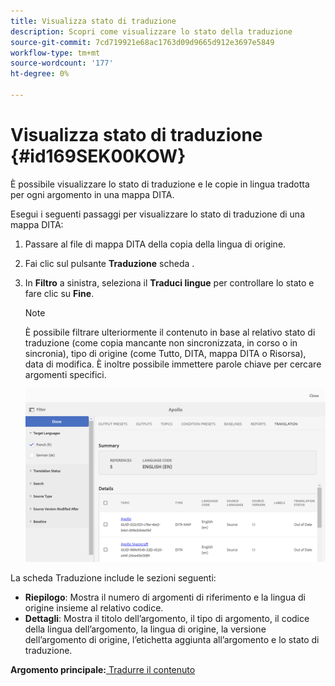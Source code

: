 ```yaml
---
title: Visualizza stato di traduzione
description: Scopri come visualizzare lo stato della traduzione
source-git-commit: 7cd719921e68ac1763d09d9665d912e3697e5849
workflow-type: tm+mt
source-wordcount: '177'
ht-degree: 0%

---
```



# Visualizza stato di traduzione {#id169SEK00KOW}

È possibile visualizzare lo stato di traduzione e le copie in lingua tradotta per ogni argomento in una mappa DITA.

Esegui i seguenti passaggi per visualizzare lo stato di traduzione di una mappa DITA:

1. Passare al file di mappa DITA della copia della lingua di origine.
1. Fai clic sul pulsante **Traduzione** scheda .
1. In **Filtro** a sinistra, seleziona il **Traduci lingue** per controllare lo stato e fare clic su **Fine**.

   >[!NOTE]
   >
   > È possibile filtrare ulteriormente il contenuto in base al relativo stato di traduzione \(come copia mancante non sincronizzata, in corso o in sincronia\), tipo di origine \(come Tutto, DITA, mappa DITA o Risorsa\), data di modifica. È inoltre possibile immettere parole chiave per cercare argomenti specifici.

   ![](images/status-translation-uuid.png)


La scheda Traduzione include le sezioni seguenti:

- **Riepilogo**: Mostra il numero di argomenti di riferimento e la lingua di origine insieme al relativo codice.
- **Dettagli**: Mostra il titolo dell’argomento, il tipo di argomento, il codice della lingua dell’argomento, la lingua di origine, la versione dell’argomento di origine, l’etichetta aggiunta all’argomento e lo stato di traduzione.

**Argomento principale:**[ Tradurre il contenuto](translation.md)

